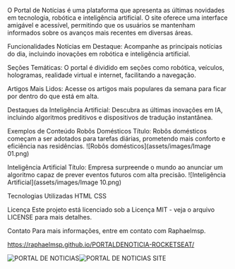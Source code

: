 
O Portal de Notícias é uma plataforma que apresenta as últimas novidades em tecnologia, robótica e inteligência artificial. O site oferece uma interface amigável e acessível, permitindo que os usuários se mantenham informados sobre os avanços mais recentes em diversas áreas.

Funcionalidades
Notícias em Destaque: Acompanhe as principais notícias do dia, incluindo inovações em robótica e inteligência artificial.

Seções Temáticas: O portal é dividido em seções como robótica, veículos, hologramas, realidade virtual e internet, facilitando a navegação.

Artigos Mais Lidos: Acesse os artigos mais populares da semana para ficar por dentro do que está em alta.

Destaques da Inteligência Artificial: Descubra as últimas inovações em IA, incluindo algoritmos preditivos e dispositivos de tradução instantânea.

Exemplos de Conteúdo
Robôs Domésticos
Título: Robôs domésticos começam a ser adotados para tarefas diárias, prometendo mais conforto e eficiência nas residências.
![Robôs domésticos](assets/images/Image 01.png)

Inteligência Artificial
Título: Empresa surpreende o mundo ao anunciar um algoritmo capaz de prever eventos futuros com alta precisão.
![Inteligência Artificial](assets/images/Image 10.png)

Tecnologias Utilizadas
HTML
CSS

Licença
Este projeto está licenciado sob a Licença MIT - veja o arquivo LICENSE para mais detalhes.

Contato
Para mais informações, entre em contato com Raphaelmsp.

https://raphaelmsp.github.io/PORTALDENOTICIA-ROCKETSEAT/

![PORTAL DE NOTICIAS](https://github.com/user-attachments/assets/f5b1803d-4a35-4a8c-ab16-9214cfb33c98)![PORTAL DE NOTICIAS SITE](https://github.com/user-attachments/assets/d64073b2-f557-4514-932a-1d97809ebf28)

